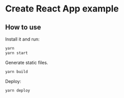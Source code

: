 # Create React App example

## How to use

Install it and run:

```sh
yarn
yarn start
```

Generate static files.
```sh
yarn build
```

Deploy:

```sh
yarn deploy
```
